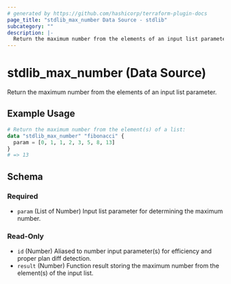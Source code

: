 ```yaml
---
# generated by https://github.com/hashicorp/terraform-plugin-docs
page_title: "stdlib_max_number Data Source - stdlib"
subcategory: ""
description: |-
  Return the maximum number from the elements of an input list parameter.
---
```


# stdlib_max_number (Data Source)

Return the maximum number from the elements of an input list parameter.

## Example Usage

```terraform
# Return the maximum number from the element(s) of a list:
data "stdlib_max_number" "fibonacci" {
  param = [0, 1, 1, 2, 3, 5, 8, 13]
}
# => 13
```

<!-- schema generated by tfplugindocs -->
## Schema

### Required

- `param` (List of Number) Input list parameter for determining the maximum number.

### Read-Only

- `id` (Number) Aliased to number input parameter(s) for efficiency and proper plan diff detection.
- `result` (Number) Function result storing the maximum number from the element(s) of the input list.
